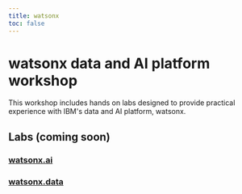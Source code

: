 ```yaml
---
title: watsonx
toc: false
---
```


# watsonx data and AI platform workshop

This workshop includes hands on labs designed to provide practical experience with IBM's data and AI platform, watsonx.

## Labs (coming soon)

### [watsonx.ai](/watsonx/watsonxai)


### [watsonx.data](/watsonx/watsonxdata)
